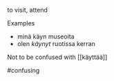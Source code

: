 to visit, attend

Examples

- minä käyn museoita
- olen *käynyt* ruotissa kerran

Not to be confused with [[käyttää]]

#confusing 